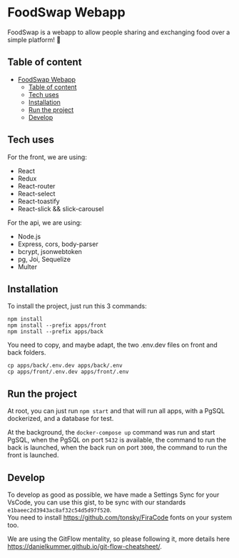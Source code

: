 FoodSwap Webapp
================

FoodSwap is a webapp to allow people sharing and exchanging food over a simple platform! 🍰

## Table of content

- [FoodSwap Webapp](#foodswap-webapp)
  - [Table of content](#table-of-content)
  - [Tech uses](#tech-uses)
  - [Installation](#installation)
  - [Run the project](#run-the-project)
  - [Develop](#develop)

## Tech uses

For the front, we are using:
  - React
  - Redux
  - React-router
  - React-select
  - React-toastify
  - React-slick && slick-carousel

For the api, we are using:
  - Node.js
  - Express, cors, body-parser
  - bcrypt, jsonwebtoken
  - pg, Joi, Sequelize
  - Multer

## Installation

To install the project, just run this 3 commands:

```
npm install
npm install --prefix apps/front
npm install --prefix apps/back
```

You need to copy, and maybe adapt, the two .env.dev files on front and back folders.

```
cp apps/back/.env.dev apps/back/.env
cp apps/front/.env.dev apps/front/.env
```
## Run the project

At root, you can just run `npm start` and that will run all apps, with a PgSQL dockerized, and a database for test.

At the background, the `docker-compose up` command was run and start PgSQL, when
the PgSQL on port `5432` is available, the command to run the back is launched, when the back run on port `3000`, the command to run the front is launched.

## Develop

To develop as good as possible, we have made a Settings Sync for your VsCode, you can use this gist, to be sync with our standards `e1baeec2d3943ac8af32c54d5d97f520`.    
You need to install https://github.com/tonsky/FiraCode fonts on your system too.

We are using the GitFlow mentality, so please following it, more details here https://danielkummer.github.io/git-flow-cheatsheet/.
